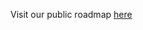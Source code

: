 Visit our public roadmap [here](https://walt-id.notion.site/Feature-List-walt-id-95f6741fe34747b5a1d3a3d68b07a6f1)
